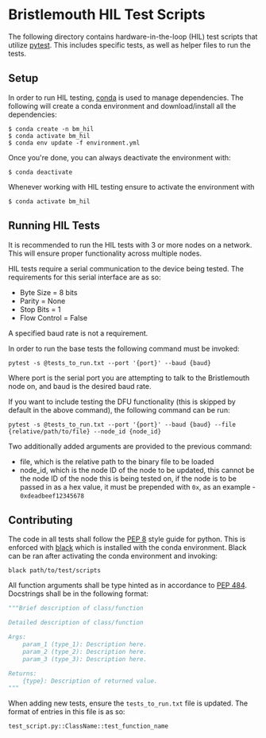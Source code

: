 # Bristlemouth HIL Test Scripts

The following directory contains hardware-in-the-loop (HIL) test scripts that utilize [pytest](https://docs.pytest.org/en/stable/).
This includes specific tests,
as well as helper files to run the tests.

## Setup

In order to run HIL testing,
[conda](https://docs.conda.io/en/latest/) is used to manage dependencies.
The following will create a conda environment and download/install all the dependencies:

```
$ conda create -n bm_hil
$ conda activate bm_hil
$ conda env update -f environment.yml
```

Once you're done, you can always deactivate the environment with:

```
$ conda deactivate
```

Whenever working with HIL testing ensure to activate the environment with

```
$ conda activate bm_hil
```

## Running HIL Tests

It is recommended to run the HIL tests with 3 or more nodes on a network.
This will ensure proper functionality across multiple nodes.

HIL tests require a serial communication to the device being tested.
The requirements for this serial interface are as so:

- Byte Size = 8 bits
- Parity = None
- Stop Bits = 1
- Flow Control = False

A specified baud rate is not a requirement.

In order to run the base tests the following command must be invoked:

`pytest -s @tests_to_run.txt --port '{port}' --baud {baud}`

Where port is the serial port you are attempting to talk to the Bristlemouth node on,
and baud is the desired baud rate.

If you want to include testing the DFU functionality (this is skipped by default in the above command),
the following command can be run:

`pytest -s @tests_to_run.txt --port '{port}' --baud {baud} --file {relative/path/to/file} --node_id {node_id}`

Two additionally added arguments are provided to the previous command:

- file, which is the relative path to the binary file to be loaded
- node_id, which is the node ID of the node to be updated,
this cannot be the node ID of the node this is being tested on,
if the node is to be passed in as a hex value,
it must be prepended with `0x`,
as an example - `0xdeadbeef12345678`

## Contributing

The code in all tests shall follow the [PEP 8](https://peps.python.org/pep-0008/) style guide for python.
This is enforced with [black](https://github.com/psf/black) which is installed with the conda environment.
Black can be ran after activating the conda environment and invoking:

`black path/to/test/scripts`

All function arguments shall be type hinted as in accordance to [PEP 484](https://peps.python.org/pep-0484/).
Docstrings shall be in the following format:

```python
"""Brief description of class/function

Detailed description of class/function

Args:
    param_1 (type_1): Description here.
    param_2 (type_2): Description here.
    param_3 (type_3): Description here.

Returns:
    {type}: Description of returned value.
"""
```

When adding new tests,
ensure the `tests_to_run.txt` file is updated.
The format of entries in this file is as so:

`test_script.py::ClassName::test_function_name`

